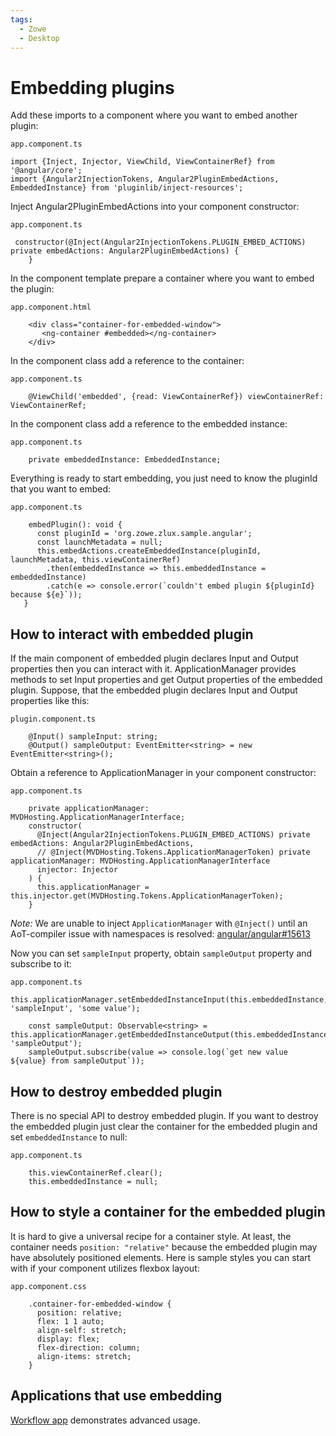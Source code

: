 ```yaml
---
tags:
  - Zowe
  - Desktop
---
```


# Embedding plugins
Add these imports to a component where you want to embed another plugin:
```
app.component.ts
```
```
import {Inject, Injector, ViewChild, ViewContainerRef} from '@angular/core';  
import {Angular2InjectionTokens, Angular2PluginEmbedActions, EmbeddedInstance} from 'pluginlib/inject-resources';
```

Inject Angular2PluginEmbedActions into your component constructor:
```
app.component.ts
```
```
 constructor(@Inject(Angular2InjectionTokens.PLUGIN_EMBED_ACTIONS) private embedActions: Angular2PluginEmbedActions) {  
    }
```
In the component template prepare a container where you want to embed the plugin:
```
app.component.html
```
```
    <div class="container-for-embedded-window">  
       <ng-container #embedded></ng-container>  
    </div>
```
In the component class add a reference to the container:
```
app.component.ts
```
```
    @ViewChild('embedded', {read: ViewContainerRef}) viewContainerRef: ViewContainerRef;
```

In the component class add a reference to the embedded instance:
```
app.component.ts
```
```
    private embeddedInstance: EmbeddedInstance;
```
Everything is ready to start embedding, you just need to know the pluginId that you want to embed:
```
app.component.ts
```
```
    embedPlugin(): void {
      const pluginId = 'org.zowe.zlux.sample.angular';  
      const launchMetadata = null;  
      this.embedActions.createEmbeddedInstance(pluginId, launchMetadata, this.viewContainerRef)  
        .then(embeddedInstance => this.embeddedInstance = embeddedInstance)  
        .catch(e => console.error(`couldn't embed plugin ${pluginId} because ${e}`));
   }
```
## How to interact with embedded plugin
If the main component of embedded plugin declares Input and Output properties then you can interact with it. ApplicationManager provides methods to set Input properties and get Output properties of the embedded plugin. Suppose, that the embedded plugin declares Input and Output properties like this:
```
plugin.component.ts
```
```
    @Input() sampleInput: string;
    @Output() sampleOutput: EventEmitter<string> = new EventEmitter<string>();
```
Obtain a reference to ApplicationManager in your component constructor:
```
app.component.ts
```
```
    private applicationManager: MVDHosting.ApplicationManagerInterface;
    constructor(
      @Inject(Angular2InjectionTokens.PLUGIN_EMBED_ACTIONS) private embedActions: Angular2PluginEmbedActions,
      // @Inject(MVDHosting.Tokens.ApplicationManagerToken) private applicationManager: MVDHosting.ApplicationManagerInterface
      injector: Injector
    ) {
      this.applicationManager = this.injector.get(MVDHosting.Tokens.ApplicationManagerToken);   
    }
```
*Note:* We are unable to inject `ApplicationManager` with `@Inject()` until an AoT-compiler issue with namespaces is resolved: [angular/angular#15613](https://github.com/angular/angular/issues/15613)

Now you can set `sampleInput` property, obtain `sampleOutput` property and subscribe to it:
```
app.component.ts
```
```
this.applicationManager.setEmbeddedInstanceInput(this.embeddedInstance, 'sampleInput', 'some value');   

    const sampleOutput: Observable<string> = this.applicationManager.getEmbeddedInstanceOutput(this.embeddedInstance, 'sampleOutput');
    sampleOutput.subscribe(value => console.log(`get new value ${value} from sampleOutput`));
```
## How to destroy embedded plugin
There is no special API to destroy embedded plugin. If you want to destroy the embedded plugin just clear the container for the embedded plugin and set `embeddedInstance` to null:
```
app.component.ts
```
```
    this.viewContainerRef.clear();
    this.embeddedInstance = null;
```
## How to style a container for the embedded plugin
It is hard to give a universal recipe for a container style. At least, the container needs `position: "relative"` because the embedded plugin may have absolutely positioned elements. Here is sample styles you can start with if your component utilizes flexbox layout:
```
app.component.css
```
```
    .container-for-embedded-window {
      position: relative;
      flex: 1 1 auto;
      align-self: stretch;
      display: flex;
      flex-direction: column;
      align-items: stretch;
    }
```
## Applications that use embedding
[Workflow app](https://github.com/zowe/zlux-workflow/blob/master/webClient/src/app/workflow-step-wizard/workflow-step-wizard.component.ts) demonstrates advanced usage.